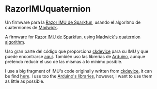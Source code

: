RazorIMUquaternion
==================

Un firmware para la [Razor IMU de Sparkfun](http://www.sparkfun.com/products/10736), usando el algoritmo de cuaterniones de [Madwick](http://www.x-io.co.uk/res/doc/madgwick_internal_report.pdf).

A firmware for [Razor IMU de Sparkfun](http://www.sparkfun.com/products/10736), using [Madwick's quaternion algorithm](http://www.x-io.co.uk/res/doc/madgwick_internal_report.pdf).

Uso gran parte del código que proporciona [ckdevice](http://www.ckdevices.com "ckdivices.com") para su IMU y que puede encontrarse [aquí](http://code.google.com/p/mongoose-9dof-imu/ "código").
También uso las librerías de [Arduino](http://arduino.cc), aunque pretendo reducir el uso de las mismas a lo mínimo posible.

I use a big fragment of IMU's code originally written from [ckdevice](http://www.ckdevices.com "ckdivices.com"), it can be find [here](http://code.google.com/p/mongoose-9dof-imu/ "code").
I use too the [Arduino's libraries](http://arduino.cc), however, I want to use them as little as possible.
